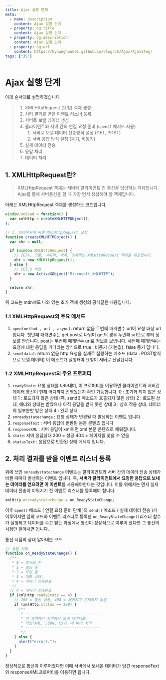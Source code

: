 ```yaml
---
title: Ajax 실행 단계
meta:
  - name: description
    content: Ajax 실행 단계
  - property: og:title
    content: Ajax 실행 단계
  - property: og:description
    content: Ajax 실행 단계
  - property: og:url
    content: https://kyounghwan01.github.io/blog/JS/Ajax/AjaxStep/
tags: ["JS"]
---
```


# Ajax 실행 단계

아래 순서대로 설명하겠습니다

> 1. XMLHttpRequest (요청) 객체 생성
> 2. 처리 결과를 받을 이벤트 리스너 등록
> 3. 서버로 보낼 데이터 생성
> 4. 클라이언트와 서버 간의 연결 요청 준비 (`open()` 메서드 사용)
>    1. 서버로 보낼 데이터 전송방식 설정 (GET, POST)
>    2. 서버 응답 방식 설정 (동기, 비동기)
> 5. 실제 데이터 전송
> 6. 응답 처리
> 7. 데이터 처리

## 1. XMLHttpRequest란?

> XMLHttpRequest 객체는 서버와 클라이언트 간 통신을 담당하는 객체입니다.
> Ajax를 통해 서버통신을 할 때 가장 먼저 생성해야 할 객체입니다.

아래는 XMLHttpRequest 객체를 생성하는 코드입니다.

```js
window.onload = function() {
  var xmlHttp = createXMLHTTPObject();
};

// 1. 브라우저에 따른 XMLHttpRequest 생성
function createXMLHTTPObject() {
  var xhr = null;

  if (window.XMLHttpRequest) {
    // IE7+, 크롬, 사파리, 파폭, 오페라는 XMLHttpRequest 객체를 제공합니다.
    xhr = new XMLHttpRequest();
  } else {
    // IE5,6 버전
    xhr = new ActiveXObject("Microsoft.XMLHTTP");
  }

  return xhr;
}
```

위 코드는 mdn에도 나와 있는 초기 객체 생성의 공식같은 내용입니다.

### 1.1 XMLHttpRequest의 주요 메서드

1. `open(method , url , async)`: return 없음
   두번째 매개변수 url이 요청 대상 url 입니다.
   첫번째 매개변수는 get,post로 나뉘며 get의 경우 두번째 url으로 부터 정보를 받습니다. post는 두번째 매개변수 url로 정보를 보냅니다.
   세번째 매개변수는 요청에 대한 응답을 기다리는 방식으로 true : 비동기 (기본값), false 동기 입니다.
2. `send(data)`: return 없음
   http 요청을 실제로 실행하는 메소드 (data : POST방식으로 보낼 데이터)
   이 메소드가 실행돼야 요청이 서버로 전달됩니다.

### 1.2 XMLHttpRequest의 주요 프로퍼티

1. `readyState`:
   요청 상태를 나타내며, 이 프로퍼티를 이용하면 클라이언트와 서버간 데이터 통신이 현재 어디까지 진행됬는지 확인 가능합니다.
   0 : 초기화 되지 않은 상태
   1 : 로드되지 않은 상태 (즉, send() 메소드가 호출되지 않은 상태)
   2 : 로드된 상태, 헤더와 상태는 받았으나 아직 응답을 받지 못한 상태
   3 : 상호 작용 상태. 데이터의 일부분만 받은 상태
   4 : 완료 상태
2. `onreadystatechange` :
   요청 상태가 변경될 때 발생하는 이벤트 입니다.
3. `responseText` :
   서버 응답에 반환된 본문 콘텐츠 입니다
4. `responseXML` :
   서버 응답이 xml이면 xml 본문 콘텐츠로 채워집니다.
5. `state`:
   서버 응답상태
   200 = 성공
   404 = 페이지를 찾을 수 없음
6. `statusText` :
   응답으로 반환된 상태 메세지 입니다.

## 2. 처리 결과를 받을 이벤트 리스너 등록

위에 쓰인 `onreadystatechange` 이벤트는 클라이언트와 서버 간의 데이터 전송 상태가 바뀔 때마다 발생하는 이벤트 입니다.
즉, **서버가 클라이언트에서 요청한 응답으로 보내는 데이터를 얻으려면 이 이벤트**를 사용해야한다는 것입니다. 이를 위해서는 먼저 실제 데이터 전송이 이뤄지기 전 이벤트 리스너를 등록해야 합니다.

```js
xmlHttp.onreadystatechange = on_ReadyStateChange;
```

이후 `open()` 메소드 ( 연결 요청 준비 단계 )와 `send()` 메소드 ( 실제 데이터 전송 )가 이루어지면 앞의 코드와 이벤트 리스너로 등록한 `on_ReadyStateChange()`리스너 함수가 실행되고 데이터를 주고 받는 과정에서 통신이 정상적으로 이루어 졌다면 그 통신의 시점만 알아내면 됩니다.

통신 시점의 상태 알아내는 코드

```js
// 응답 처리
function on_ReadyStateChange() {
  /**
   * 0 = 초기화 전
   * 1 = 로딩 중
   * 2 = 로딩 됨
   * 3 = 대화 상태
   * 4 = 데이터 전송완료
   */
  // 4 = 데이터 전송완료
  if (xmlHttp.readyState == 4) {
    // 200 = 통신 성공, 404 = 페이지가 존재하지 않음
    if (xmlHttp.status == 200) {
      /**
       * ----------------------------------
       * 이 영역에서 서버에서 보낸 데이터를
       * 타입(XML, JSON, CSV) 에 따라 처리
       * ----------------------------------
       */
    } else {
      alert("error!.");
    }
  }
}
```

정상적으로 통신이 이루어졌다면 이때 서버에서 보내온 데이터가 담긴 responseText와 responseXML프로퍼티를 이용하면 됩니다.
